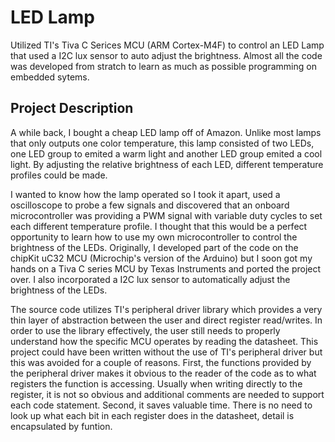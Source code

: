 # LED Lamp
Utilized TI's Tiva C Serices MCU (ARM Cortex-M4F) to control an LED Lamp that used a I2C lux sensor to auto adjust the brightness. Almost all the code was developed from stratch to learn as much as possible programming on embedded sytems.

## Project Description
A while back, I bought a cheap LED lamp off of Amazon. Unlike most lamps that only outputs one color temperature, this lamp consisted of two LEDs, one LED group to emited a warm light and another LED group emited a cool light. By adjusting the relative brightness of each LED, different temperature profiles could be made. 

I wanted to know how the lamp operated so I took it apart, used a oscilloscope to probe a few signals and discovered that an onboard microcontroller was providing a PWM signal with variable duty cycles to set each different temperature profile. I thought that this would be a perfect opportunity to learn how to use my own microcontroller to control the brightness of the LEDs. Originally, I developed part of the code on the chipKit uC32 MCU (Microchip's version of the Arduino) but I soon got my hands on a Tiva C series MCU by Texas Instruments and ported the project over. I also incorporated a I2C lux sensor to automatically adjust the brightness of the LEDs. 

The source code utilizes TI's peripheral driver library which provides a very thin layer of abstraction between the user and direct register read/writes. In order to use the library effectively, the user still needs to properly understand how the specific MCU operates by reading the datasheet. This project could have been written without the use of TI's peripheral driver but this was avoided for a couple of reasons. First, the functions provided by the peripheral driver makes it obvious to the reader of the code as to what registers the function is accessing. Usually when writing directly to the register, it is not so obvious and additional comments are needed to support each code statement. Second, it saves valuable time. There is no need to look up what each bit in each register does in  the datasheet, detail is encapsulated by funtion. 
